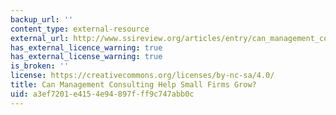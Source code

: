 ```yaml
---
backup_url: ''
content_type: external-resource
external_url: http://www.ssireview.org/articles/entry/can_management_consulting_help_small_firms_grow
has_external_licence_warning: true
has_external_license_warning: true
is_broken: ''
license: https://creativecommons.org/licenses/by-nc-sa/4.0/
title: Can Management Consulting Help Small Firms Grow?
uid: a3ef7201-e415-4e94-897f-ff9c747abb0c
---
```

